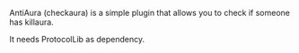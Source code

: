 AntiAura (checkaura) is a simple plugin that allows you to check if someone has killaura.

It needs ProtocolLib as dependency.